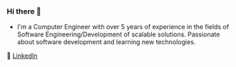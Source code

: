 ### Hi there 👋

- I'm a Computer Engineer with over 5 years of experience in the fields of Software Engineering/Development of scalable solutions. Passionate about software development and learning new technologies. 

 💼 [LinkedIn](https://www.linkedin.com/in/wrsanches/)

<!--
**Wrsanches/Wrsanches** is a ✨ _special_ ✨ repository because its `README.md` (this file) appears on your GitHub profile.

Here are some ideas to get you started:

- 🔭 I’m currently working on ...
- 🌱 I’m currently learning ...
- 👯 I’m looking to collaborate on ...
- 🤔 I’m looking for help with ...
- 💬 Ask me about ...
- 📫 How to reach me: ...
- 😄 Pronouns: ...
- ⚡ Fun fact: ...
-->
